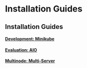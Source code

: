# Installation Guides

## Installation Guides
#### [Development: Minikube](install-minikube.md)
#### [Evaluation: AIO](install-aio.md)
#### [Multinode: Multi-Server](install-multinode.md)
